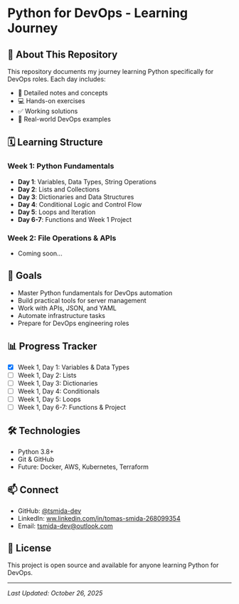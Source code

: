 # Python for DevOps - Learning Journey

## 📘 About This Repository

This repository documents my journey learning Python specifically for DevOps roles. Each day includes:
- 📝 Detailed notes and concepts
- 💻 Hands-on exercises
- ✅ Working solutions
- 🎯 Real-world DevOps examples

## 🗓️ Learning Structure

### Week 1: Python Fundamentals
- **Day 1**: Variables, Data Types, String Operations
- **Day 2**: Lists and Collections
- **Day 3**: Dictionaries and Data Structures
- **Day 4**: Conditional Logic and Control Flow
- **Day 5**: Loops and Iteration
- **Day 6-7**: Functions and Week 1 Project

### Week 2: File Operations & APIs
- Coming soon...

## 🎯 Goals

- Master Python fundamentals for DevOps automation
- Build practical tools for server management
- Work with APIs, JSON, and YAML
- Automate infrastructure tasks
- Prepare for DevOps engineering roles

## 📊 Progress Tracker

- [x] Week 1, Day 1: Variables & Data Types
- [ ] Week 1, Day 2: Lists
- [ ] Week 1, Day 3: Dictionaries
- [ ] Week 1, Day 4: Conditionals
- [ ] Week 1, Day 5: Loops
- [ ] Week 1, Day 6-7: Functions & Project

## 🛠️ Technologies

- Python 3.8+
- Git & GitHub
- Future: Docker, AWS, Kubernetes, Terraform

## 📫 Connect

- GitHub: [@tsmida-dev](https://github.com/tsmida-dev)
- LinkedIn: [ww.linkedin.com/in/tomas-smida-268099354](https://www.linkedin.com/in/tomas-smida-268099354/)
- Email: tsmida-dev@outlook.com

## 📝 License

This project is open source and available for anyone learning Python for DevOps.

---

*Last Updated: October 26, 2025*
